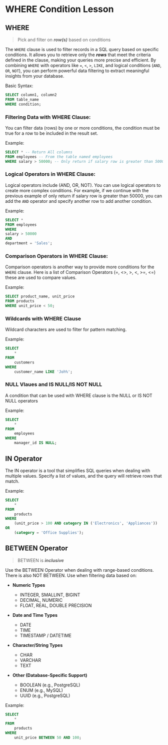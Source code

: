 # WHERE Condition Lesson

## WHERE
> Pick and filter on ***row(s)*** based on conditions

The `WHERE` clause is used to filter records in a SQL query based on specific conditions. It allows you to retrieve only the ***rows*** that meet the criteria defined in the clause, making your queries more precise and efficient. By combining `WHERE` with operators like `=`, `<`, `>`, `LIKE`, and logical conditions (`AND`, `OR`, `NOT`), you can perform powerful data filtering to extract meaningful insights from your database.

Basic Syntax:
```sql
SELECT column1, column2 
FROM table_name 
WHERE condition;
```

### Filtering Data with WHERE Clause:

You can filter data (rows) by one or more conditions, the condition must be true for a row to be included in the result set.

Example: 
```sql
SELECT * -- Return All columns
FROM employees -- From the table named employees
WHERE salary > 50000; -- Only return if salary row is greater than 50000
```

### Logical Operators in WHERE Clause:

Logical operators include (AND, OR, NOT). You can use logical operators to create more complex conditions. For example, if we continue with the previous example of only return if salary row is greater than 50000, you can add  the `AND` operator and specify another row to add another condition.

Example:
```sql
SELECT *
FROM employees
WHERE
salary > 50000
AND
department = 'Sales';
```

### Comparison Operators in WHERE Clause:

Comparison operators is another way to provide more conditions for the `WHERE` clause.
Here is a list of Comparison Operators (=, <>, >, <, >=, <=) these are used to compare values. 

Example:
```sql
SELECT product_name, unit_price
FROM products
WHERE unit_price < 50;
```

### Wildcards with WHERE Clause

Wildcard characters are used to filter for pattern matching. 

Example:
```sql
SELECT 
    *
FROM 
    customers
WHERE
    customer_name LIKE 'Joh%';
```

### NULL Vlaues and IS NULL/IS NOT NULL

A condition that can be used with WHERE clause is the NULL or IS NOT NULL operators

Example:
```sql
SELECT
    *
FROM 
    employees
WHERE
    manager_id IS NULL;
```

## IN Operator

The IN operator is a tool that simplifies SQL queries when dealing with multiple values. Specify a list of values, and the query will retrieve rows that match. 

Example:
```sql
SELECT
    *
FROM 
    products
WHERE
    (unit_price > 100 AND category IN ('Electronics', 'Appliances')) 
OR 
    (category = 'Office Supplies');
```

## BETWEEN Operator
> BETWEEN is ***inclusive***

Use the BETWEEN Operator when dealing with range-based conditions. There is also NOT BETWEEN. Use when filtering data based on:

- **Numeric Types**
  - INTEGER, SMALLINT, BIGINT
  - DECIMAL, NUMERIC
  - FLOAT, REAL, DOUBLE PRECISION

- **Date and Time Types**
  - DATE
  - TIME
  - TIMESTAMP / DATETIME

- **Character/String Types**
  - CHAR
  - VARCHAR
  - TEXT

- **Other (Database-Specific Support)**
  - BOOLEAN (e.g., PostgreSQL)
  - ENUM (e.g., MySQL)
  - UUID (e.g., PostgreSQL)

Example:
```sql
SELECT
    *
FROM 
    products
WHERE
    unit_price BETWEEN 50 AND 100;
```